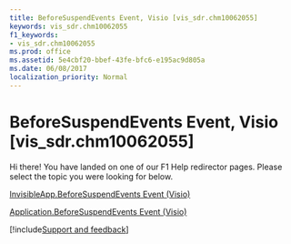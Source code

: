 ```yaml
---
title: BeforeSuspendEvents Event, Visio [vis_sdr.chm10062055]
keywords: vis_sdr.chm10062055
f1_keywords:
- vis_sdr.chm10062055
ms.prod: office
ms.assetid: 5e4cbf20-bbef-43fe-bfc6-e195ac9d805a
ms.date: 06/08/2017
localization_priority: Normal
---
```



# BeforeSuspendEvents Event, Visio [vis_sdr.chm10062055]

Hi there! You have landed on one of our F1 Help redirector pages. Please select the topic you were looking for below.

[InvisibleApp.BeforeSuspendEvents Event (Visio)](https://msdn.microsoft.com/library/6194a96a-d549-025b-fc97-7d79989447f7%28Office.15%29.aspx)

[Application.BeforeSuspendEvents Event (Visio)](https://msdn.microsoft.com/library/a6879424-40d8-e517-aad0-f31aa84a49f6%28Office.15%29.aspx)

[!include[Support and feedback](~/includes/feedback-boilerplate.md)]